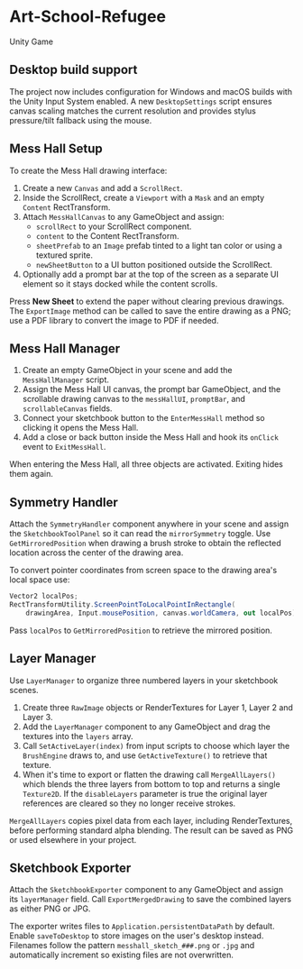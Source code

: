# Art-School-Refugee
Unity Game

## Desktop build support

The project now includes configuration for Windows and macOS builds with the
Unity Input System enabled. A new `DesktopSettings` script ensures canvas
scaling matches the current resolution and provides stylus pressure/tilt
fallback using the mouse.

## Mess Hall Setup

To create the Mess Hall drawing interface:

1. Create a new `Canvas` and add a `ScrollRect`.
2. Inside the ScrollRect, create a `Viewport` with a `Mask` and an empty `Content` RectTransform.
3. Attach `MessHallCanvas` to any GameObject and assign:
   - `scrollRect` to your ScrollRect component.
   - `content` to the Content RectTransform.
   - `sheetPrefab` to an `Image` prefab tinted to a light tan color or using a textured sprite.
   - `newSheetButton` to a UI button positioned outside the ScrollRect.
4. Optionally add a prompt bar at the top of the screen as a separate UI element so it stays docked while the content scrolls.

Press **New Sheet** to extend the paper without clearing previous drawings. The `ExportImage` method can be called to save the entire drawing as a PNG; use a PDF library to convert the image to PDF if needed.

## Mess Hall Manager

1. Create an empty GameObject in your scene and add the `MessHallManager` script.
2. Assign the Mess Hall UI canvas, the prompt bar GameObject, and the scrollable drawing canvas to the `messHallUI`, `promptBar`, and `scrollableCanvas` fields.
3. Connect your sketchbook button to the `EnterMessHall` method so clicking it opens the Mess Hall.
4. Add a close or back button inside the Mess Hall and hook its `onClick` event to `ExitMessHall`.

When entering the Mess Hall, all three objects are activated. Exiting hides them again.

## Symmetry Handler

Attach the `SymmetryHandler` component anywhere in your scene and assign the
`SketchbookToolPanel` so it can read the `mirrorSymmetry` toggle. Use
`GetMirroredPosition` when drawing a brush stroke to obtain the reflected
location across the center of the drawing area.

To convert pointer coordinates from screen space to the drawing area's local
space use:

```csharp
Vector2 localPos;
RectTransformUtility.ScreenPointToLocalPointInRectangle(
    drawingArea, Input.mousePosition, canvas.worldCamera, out localPos);
```

Pass `localPos` to `GetMirroredPosition` to retrieve the mirrored position.

## Layer Manager

Use `LayerManager` to organize three numbered layers in your sketchbook scenes.

1. Create three `RawImage` objects or RenderTextures for Layer 1, Layer 2 and
   Layer 3.
2. Add the `LayerManager` component to any GameObject and drag the textures into
   the `layers` array.
3. Call `SetActiveLayer(index)` from input scripts to choose which layer the
   `BrushEngine` draws to, and use `GetActiveTexture()` to retrieve that
   texture.
4. When it's time to export or flatten the drawing call `MergeAllLayers()` which
   blends the three layers from bottom to top and returns a single `Texture2D`.
   If the `disableLayers` parameter is true the original layer references are
   cleared so they no longer receive strokes.

`MergeAllLayers` copies pixel data from each layer, including RenderTextures,
before performing standard alpha blending. The result can be saved as PNG or
used elsewhere in your project.

## Sketchbook Exporter

Attach the `SketchbookExporter` component to any GameObject and assign its
`layerManager` field. Call `ExportMergedDrawing` to save the combined layers
as either PNG or JPG.

The exporter writes files to `Application.persistentDataPath` by default. Enable
`saveToDesktop` to store images on the user's desktop instead. Filenames follow
the pattern `messhall_sketch_###.png` or `.jpg` and automatically increment so
existing files are not overwritten.

